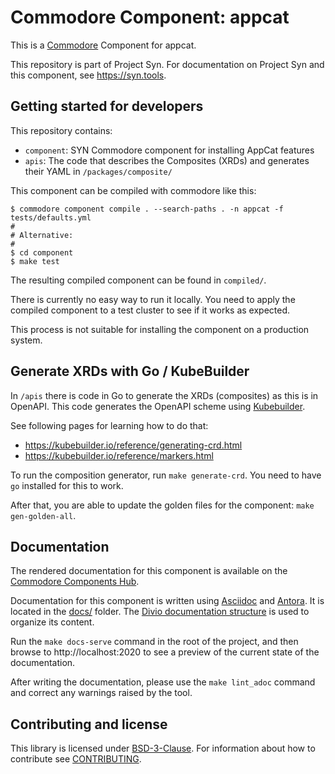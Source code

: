 # Commodore Component: appcat

This is a [Commodore][commodore] Component for appcat.

This repository is part of Project Syn.
For documentation on Project Syn and this component, see https://syn.tools.

## Getting started for developers

This repository contains:

* `component`: SYN Commodore component for installing AppCat features
* `apis`: The code that describes the Composites (XRDs) and generates their YAML in `/packages/composite/`

This component can be compiled with commodore like this:

```
$ commodore component compile . --search-paths . -n appcat -f tests/defaults.yml
#
# Alternative:
#
$ cd component
$ make test
```

The resulting compiled component can be found in `compiled/`.

There is currently no easy way to run it locally. You need to apply the compiled component to a test cluster to see if it works as expected.

This process is not suitable for installing the component on a production system.

## Generate XRDs with Go / KubeBuilder

In `/apis` there is code in Go to generate the XRDs (composites) as this is in OpenAPI.
This code generates the OpenAPI scheme using [Kubebuilder](https://kubebuilder.io/).

See following pages for learning how to do that:
- https://kubebuilder.io/reference/generating-crd.html
- https://kubebuilder.io/reference/markers.html

To run the composition generator, run `make generate-crd`.
You need to have `go` installed for this to work.

After that, you are able to update the golden files for the component: `make gen-golden-all`.

## Documentation

The rendered documentation for this component is available on the [Commodore Components Hub](https://hub.syn.tools/appcat).

Documentation for this component is written using [Asciidoc][asciidoc] and [Antora][antora].
It is located in the [docs/](docs) folder.
The [Divio documentation structure](https://documentation.divio.com/) is used to organize its content.

Run the `make docs-serve` command in the root of the project, and then browse to http://localhost:2020 to see a preview of the current state of the documentation.

After writing the documentation, please use the `make lint_adoc` command and correct any warnings raised by the tool.

## Contributing and license

This library is licensed under [BSD-3-Clause](LICENSE).
For information about how to contribute see [CONTRIBUTING](CONTRIBUTING.md).

[commodore]: https://syn.tools/commodore/
[asciidoc]: https://asciidoctor.org/
[antora]: https://antora.org/
